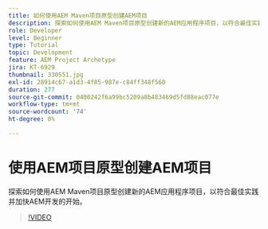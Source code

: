```yaml
---
title: 如何使用AEM Maven项目原型创建AEM项目
description: 探索如何使用AEM Maven项目原型创建新的AEM应用程序项目，以符合最佳实践并加快AEM开发的开始。
role: Developer
level: Beginner
type: Tutorial
topic: Development
feature: AEM Project Archetype
jira: KT-6929
thumbnail: 330551.jpg
exl-id: 28914c67-a1d3-4f85-987e-c84ff348f560
duration: 277
source-git-commit: 0400242f6a99bc5209a8b483469d5fd88eac077e
workflow-type: tm+mt
source-wordcount: '74'
ht-degree: 0%

---
```


# 使用AEM项目原型创建AEM项目

探索如何使用AEM Maven项目原型创建新的AEM应用程序项目，以符合最佳实践并加快AEM开发的开始。

>[!VIDEO](https://video.tv.adobe.com/v/330551?quality=12&learn=on)
